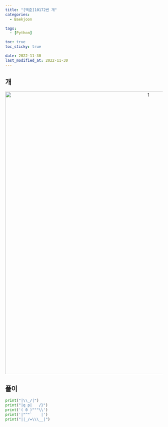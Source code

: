 ```yaml
---
title: "[백준]10172번 개"
categories: 
  - Baekjoon

tags:
  - [Python]

toc: true
toc_sticky: true

date: 2022-11-30
last_modified_at: 2022-11-30 
---
```

## 개
<p align="center">
<img width="900" alt="1" src="https://user-images.githubusercontent.com/111734605/204702851-39aef5de-3c9c-43fd-afc0-a03ba60e0700.png">
</p>

## 풀이
```python
print("|\\_/|")
print("|q p|   /}")
print('( 0 )"""\\')
print('|"^"`    |')
print("||_/=\\\__|")
```
